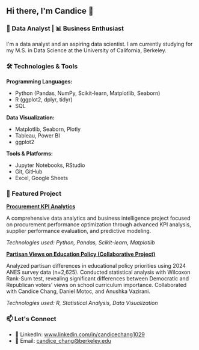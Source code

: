 ## Hi there, I'm Candice 👋

### 🔬 Data Analyst | 📊 Business Enthusiast

I'm a data analyst and an aspiring data scientist. I am currently studying for my M.S. in Data Science at the University of California, Berkeley.

### 🛠️ Technologies & Tools

**Programming Languages:**
- Python (Pandas, NumPy, Scikit-learn, Matplotlib, Seaborn)
- R (ggplot2, dplyr, tidyr)
- SQL

**Data Visualization:**
- Matplotlib, Seaborn, Plotly
- Tableau, Power BI
- ggplot2

**Tools & Platforms:**
- Jupyter Notebooks, RStudio
- Git, GitHub
- Excel, Google Sheets

### 🚀 Featured Project

**[Procurement KPI Analytics](https://github.com/m4fu045/kaggle-procurement-kpi-analysis-dataset-insights.git)** 

A comprehensive data analytics and business intelligence project focused on procurement performance optimization through advanced KPI analysis, supplier performance evaluation, and predictive modeling.

*Technologies used: Python, Pandas, Scikit-learn, Matplotlib*

**[Partisan Views on Education Policy (Collaborative Project)](https://github.com/avazirani-ucb/mids-ds203-lab_1.git)**

Analyzed partisan differences in educational policy priorities using 2024 ANES survey data (n=2,625). Conducted statistical analysis with Wilcoxon Rank-Sum test, revealing significant differences between Democratic and Republican voters' views on school curriculum importance.
Collaborated with Candice Chang, Daniel Motoc, and Anushka Vazirani.

*Technologies used: R, Statistical Analysis, Data Visualization*

### 📫 Let's Connect

- 💼 LinkedIn: www.linkedin.com/in/candicechang1029
- 📧 Email: candice_chang@berkeley.edu
